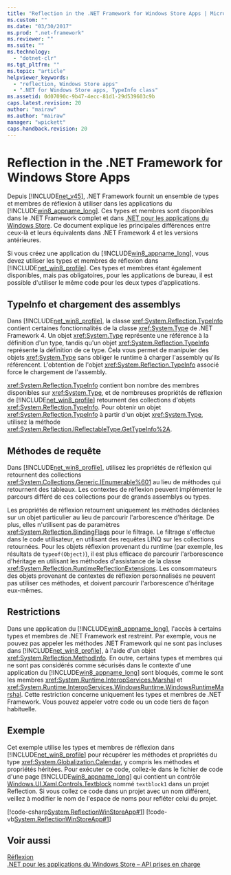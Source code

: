 ```yaml
---
title: "Reflection in the .NET Framework for Windows Store Apps | Microsoft Docs"
ms.custom: ""
ms.date: "03/30/2017"
ms.prod: ".net-framework"
ms.reviewer: ""
ms.suite: ""
ms.technology: 
  - "dotnet-clr"
ms.tgt_pltfrm: ""
ms.topic: "article"
helpviewer_keywords: 
  - "reflection, Windows Store apps"
  - ".NET for Windows Store apps, TypeInfo class"
ms.assetid: 0d07090c-9b47-4ecc-81d1-29d539603c9b
caps.latest.revision: 20
author: "mairaw"
ms.author: "mairaw"
manager: "wpickett"
caps.handback.revision: 20
---
```

# Reflection in the .NET Framework for Windows Store Apps
Depuis [!INCLUDE[net_v45](../../../includes/net-v45-md.md)], .NET Framework fournit un ensemble de types et membres de réflexion à utiliser dans les applications du [!INCLUDE[win8_appname_long](../../../includes/win8-appname-long-md.md)].  Ces types et membres sont disponibles dans le .NET Framework complet et dans [.NET pour les applications du Windows Store](http://go.microsoft.com/fwlink/?LinkID=225700).  Ce document explique les principales différences entre ceux\-là et leurs équivalents dans .NET Framework 4 et les versions antérieures.  
  
 Si vous créez une application du [!INCLUDE[win8_appname_long](../../../includes/win8-appname-long-md.md)], vous devez utiliser les types et membres de réflexion dans [!INCLUDE[net_win8_profile](../../../includes/net-win8-profile-md.md)].  Ces types et membres étant également disponibles, mais pas obligatoires, pour les applications de bureau, il est possible d'utiliser le même code pour les deux types d'applications.  
  
## TypeInfo et chargement des assemblys  
 Dans [!INCLUDE[net_win8_profile](../../../includes/net-win8-profile-md.md)], la classe <xref:System.Reflection.TypeInfo> contient certaines fonctionnalités de la classe <xref:System.Type> de .NET Framework 4.  Un objet <xref:System.Type> représente une référence à la définition d'un type, tandis qu'un objet <xref:System.Reflection.TypeInfo> représente la définition de ce type.  Cela vous permet de manipuler des objets <xref:System.Type> sans obliger le runtime à charger l'assembly qu'ils référencent.  L'obtention de l'objet <xref:System.Reflection.TypeInfo> associé force le chargement de l'assembly.  
  
 <xref:System.Reflection.TypeInfo> contient bon nombre des membres disponibles sur <xref:System.Type>, et de nombreuses propriétés de réflexion de [!INCLUDE[net_win8_profile](../../../includes/net-win8-profile-md.md)] retournent des collections d'objets <xref:System.Reflection.TypeInfo>.  Pour obtenir un objet <xref:System.Reflection.TypeInfo> à partir d'un objet <xref:System.Type>, utilisez la méthode <xref:System.Reflection.IReflectableType.GetTypeInfo%2A>.  
  
## Méthodes de requête  
 Dans [!INCLUDE[net_win8_profile](../../../includes/net-win8-profile-md.md)], utilisez les propriétés de réflexion qui retournent des collections <xref:System.Collections.Generic.IEnumerable%601> au lieu de méthodes qui retournent des tableaux.  Les contextes de réflexion peuvent implémenter le parcours différé de ces collections pour de grands assemblys ou types.  
  
 Les propriétés de réflexion retournent uniquement les méthodes déclarées sur un objet particulier au lieu de parcourir l'arborescence d'héritage.  De plus, elles n'utilisent pas de paramètres <xref:System.Reflection.BindingFlags> pour le filtrage.  Le filtrage s'effectue dans le code utilisateur, en utilisant des requêtes LINQ sur les collections retournées.  Pour les objets réflexion provenant du runtime \(par exemple, les résultats de `typeof(Object)`\), il est plus efficace de parcourir l'arborescence d'héritage en utilisant les méthodes d'assistance de la classe <xref:System.Reflection.RuntimeReflectionExtensions>.  Les consommateurs des objets provenant de contextes de réflexion personnalisés ne peuvent pas utiliser ces méthodes, et doivent parcourir l'arborescence d'héritage eux\-mêmes.  
  
## Restrictions  
 Dans une application du [!INCLUDE[win8_appname_long](../../../includes/win8-appname-long-md.md)], l'accès à certains types et membres de .NET Framework est restreint.  Par exemple, vous ne pouvez pas appeler les méthodes .NET Framework qui ne sont pas incluses dans [!INCLUDE[net_win8_profile](../../../includes/net-win8-profile-md.md)], à l'aide d'un objet <xref:System.Reflection.MethodInfo>.  En outre, certains types et membres qui ne sont pas considérés comme sécurisés dans le contexte d'une application du [!INCLUDE[win8_appname_long](../../../includes/win8-appname-long-md.md)] sont bloqués, comme le sont les membres <xref:System.Runtime.InteropServices.Marshal> et <xref:System.Runtime.InteropServices.WindowsRuntime.WindowsRuntimeMarshal>.  Cette restriction concerne uniquement les types et membres de .NET Framework. Vous pouvez appeler votre code ou un code tiers de façon habituelle.  
  
## Exemple  
 Cet exemple utilise les types et membres de réflexion dans [!INCLUDE[net_win8_profile](../../../includes/net-win8-profile-md.md)] pour récupérer les méthodes et propriétés du type <xref:System.Globalization.Calendar>, y compris les méthodes et propriétés héritées.  Pour exécuter ce code, collez\-le dans le fichier de code d'une page [!INCLUDE[win8_appname_long](../../../includes/win8-appname-long-md.md)] qui contient un contrôle [Windows.UI.Xaml.Controls.Textblock](http://msdn.microsoft.com/library/windows/apps/windows.ui.xaml.controls.textblock.aspx) nommé `textblock1` dans un projet Reflection.  Si vous collez ce code dans un projet avec un nom différent, veillez à modifier le nom de l'espace de noms pour refléter celui du projet.  
  
 [!code-csharp[System.ReflectionWinStoreApp#1](../../../samples/snippets/csharp/VS_Snippets_CLR_System/system.reflectionwinstoreapp/cs/mainpage.xaml.cs#1)]
 [!code-vb[System.ReflectionWinStoreApp#1](../../../samples/snippets/visualbasic/VS_Snippets_CLR_System/system.reflectionwinstoreapp/vb/mainpage.xaml.vb#1)]  
  
## Voir aussi  
 [Réflexion](../../../docs/framework/reflection-and-codedom/reflection.md)   
 [.NET pour les applications du Windows Store – API prises en charge](http://go.microsoft.com/fwlink/?LinkID=225700)